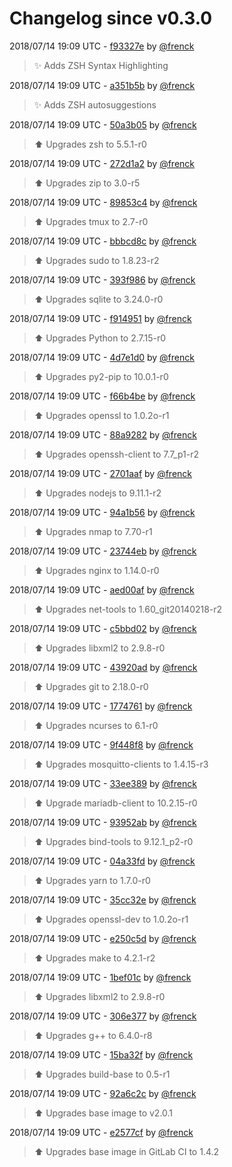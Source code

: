 # Changelog since v0.3.0

2018/07/14 19:09 UTC - [f93327e](https://github.com/hassio-addons/addon-ide/commit/f93327e0cf618d52ec41ac970b8c39fd7dfe1b99) by [@frenck](https://github.com/frenck)
> :sparkles: Adds ZSH Syntax Highlighting 

2018/07/14 19:09 UTC - [a351b5b](https://github.com/hassio-addons/addon-ide/commit/a351b5baa995dacf2cd99dab2bd358597c6deb04) by [@frenck](https://github.com/frenck)
> :sparkles: Adds ZSH autosuggestions 

2018/07/14 19:09 UTC - [50a3b05](https://github.com/hassio-addons/addon-ide/commit/50a3b059bae2a257a3018e10ee12f03d704be3ad) by [@frenck](https://github.com/frenck)
> :arrow_up: Upgrades zsh to 5.5.1-r0 

2018/07/14 19:09 UTC - [272d1a2](https://github.com/hassio-addons/addon-ide/commit/272d1a269864876dd1d4d1bb3510760c586559bd) by [@frenck](https://github.com/frenck)
> :arrow_up: Upgrades zip to 3.0-r5 

2018/07/14 19:09 UTC - [89853c4](https://github.com/hassio-addons/addon-ide/commit/89853c4e2ca67027eb073374c52be477936fd758) by [@frenck](https://github.com/frenck)
> :arrow_up: Upgrades tmux to 2.7-r0 

2018/07/14 19:09 UTC - [bbbcd8c](https://github.com/hassio-addons/addon-ide/commit/bbbcd8c71d16812297f158e1a05f68d740491d92) by [@frenck](https://github.com/frenck)
> :arrow_up: Upgrades sudo to 1.8.23-r2 

2018/07/14 19:09 UTC - [393f986](https://github.com/hassio-addons/addon-ide/commit/393f986138b8aea934e3659a40fece907d7157d2) by [@frenck](https://github.com/frenck)
> :arrow_up: Upgrades sqlite to 3.24.0-r0 

2018/07/14 19:09 UTC - [f914951](https://github.com/hassio-addons/addon-ide/commit/f914951cb2e9143dad5add5eb4f9c04a0a58adf0) by [@frenck](https://github.com/frenck)
> :arrow_up: Upgrades Python to 2.7.15-r0 

2018/07/14 19:09 UTC - [4d7e1d0](https://github.com/hassio-addons/addon-ide/commit/4d7e1d0db586c6a95533f1c3257f4e52fb9f0d93) by [@frenck](https://github.com/frenck)
> :arrow_up: Upgrades py2-pip to 10.0.1-r0 

2018/07/14 19:09 UTC - [f66b4be](https://github.com/hassio-addons/addon-ide/commit/f66b4bebbc19cd779fbb075eb3c1c79ea1fa044c) by [@frenck](https://github.com/frenck)
> :arrow_up: Upgrades openssl to 1.0.2o-r1 

2018/07/14 19:09 UTC - [88a9282](https://github.com/hassio-addons/addon-ide/commit/88a9282a57dcf3e8519a587455d559eb39df8ae5) by [@frenck](https://github.com/frenck)
> :arrow_up: Upgrades openssh-client to 7.7_p1-r2 

2018/07/14 19:09 UTC - [2701aaf](https://github.com/hassio-addons/addon-ide/commit/2701aafaa19ca3b59cbfe9d900af3deab5cdabe3) by [@frenck](https://github.com/frenck)
> :arrow_up: Upgrades nodejs to 9.11.1-r2 

2018/07/14 19:09 UTC - [94a1b56](https://github.com/hassio-addons/addon-ide/commit/94a1b566795578e43eff1a0be4279977589730d1) by [@frenck](https://github.com/frenck)
> :arrow_up: Upgrades nmap to 7.70-r1 

2018/07/14 19:09 UTC - [23744eb](https://github.com/hassio-addons/addon-ide/commit/23744ebcf0a686f22056d30463ef7a09eb1193da) by [@frenck](https://github.com/frenck)
> :arrow_up: Upgrades nginx to 1.14.0-r0 

2018/07/14 19:09 UTC - [aed00af](https://github.com/hassio-addons/addon-ide/commit/aed00af3246a73379f1a74804159603f06f72ca4) by [@frenck](https://github.com/frenck)
> :arrow_up: Upgrades net-tools to 1.60_git20140218-r2 

2018/07/14 19:09 UTC - [c5bbd02](https://github.com/hassio-addons/addon-ide/commit/c5bbd0295e45a8592f70038874d0582b5aed4f91) by [@frenck](https://github.com/frenck)
> :arrow_up: Upgrades libxml2 to 2.9.8-r0 

2018/07/14 19:09 UTC - [43920ad](https://github.com/hassio-addons/addon-ide/commit/43920ad7a39fbb31d67c8e7637724f2ecd9817d1) by [@frenck](https://github.com/frenck)
> :arrow_up: Upgrades git to 2.18.0-r0 

2018/07/14 19:09 UTC - [1774761](https://github.com/hassio-addons/addon-ide/commit/17747611522bc868dc669dc0104e3bb9cce902fd) by [@frenck](https://github.com/frenck)
> :arrow_up: Upgrades ncurses to 6.1-r0 

2018/07/14 19:09 UTC - [9f448f8](https://github.com/hassio-addons/addon-ide/commit/9f448f8959401a2bcee0e0a98f5a498263d79880) by [@frenck](https://github.com/frenck)
> :arrow_up: Upgrades mosquitto-clients to 1.4.15-r3 

2018/07/14 19:09 UTC - [33ee389](https://github.com/hassio-addons/addon-ide/commit/33ee3893947d317430c9bbf4118de18743156cf7) by [@frenck](https://github.com/frenck)
> :arrow_up: Upgrade mariadb-client to 10.2.15-r0 

2018/07/14 19:09 UTC - [93952ab](https://github.com/hassio-addons/addon-ide/commit/93952ab71b3b5cbfa5cebac6af4e10ad3aebee27) by [@frenck](https://github.com/frenck)
> :arrow_up: Upgrades bind-tools to 9.12.1_p2-r0 

2018/07/14 19:09 UTC - [04a33fd](https://github.com/hassio-addons/addon-ide/commit/04a33fdcda223c59b6f618f92b55074986bab007) by [@frenck](https://github.com/frenck)
> :arrow_up: Upgrades yarn to 1.7.0-r0 

2018/07/14 19:09 UTC - [35cc32e](https://github.com/hassio-addons/addon-ide/commit/35cc32e38e2e94c7d756ce9a6038279274b8f4a5) by [@frenck](https://github.com/frenck)
> :arrow_up: Upgrades openssl-dev to 1.0.2o-r1 

2018/07/14 19:09 UTC - [e250c5d](https://github.com/hassio-addons/addon-ide/commit/e250c5da67f9d6cf10451b03db55cdb3df08bc7e) by [@frenck](https://github.com/frenck)
> :arrow_up: Upgrades make to 4.2.1-r2 

2018/07/14 19:09 UTC - [1bef01c](https://github.com/hassio-addons/addon-ide/commit/1bef01ca8a41cec085cb1637324813b1e3513b0c) by [@frenck](https://github.com/frenck)
> :arrow_up: Upgrades libxml2 to 2.9.8-r0 

2018/07/14 19:09 UTC - [306e377](https://github.com/hassio-addons/addon-ide/commit/306e3772a2af65cf9de6ea4fc7e5459f4c2beb33) by [@frenck](https://github.com/frenck)
> :arrow_up: Upgrades g++ to 6.4.0-r8 

2018/07/14 19:09 UTC - [15ba32f](https://github.com/hassio-addons/addon-ide/commit/15ba32f0d967e3e196b774469bf53053433e99ee) by [@frenck](https://github.com/frenck)
> :arrow_up: Upgrades build-base to 0.5-r1 

2018/07/14 19:09 UTC - [92a6c2c](https://github.com/hassio-addons/addon-ide/commit/92a6c2cd7d003849f0de1603c0e4c7ae74423ae1) by [@frenck](https://github.com/frenck)
> :arrow_up: Upgrades base image to v2.0.1 

2018/07/14 19:09 UTC - [e2577cf](https://github.com/hassio-addons/addon-ide/commit/e2577cfa81382a6c8fa99dcc1fc7d05995efc4b3) by [@frenck](https://github.com/frenck)
> :arrow_up: Upgrades base image in GitLab CI to 1.4.2 

